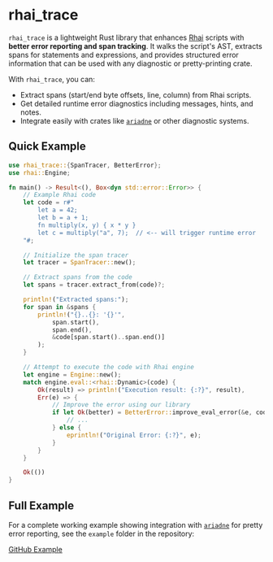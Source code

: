 # rhai_trace

`rhai_trace` is a lightweight Rust library that enhances [Rhai](https://rhai.rs) scripts with **better error reporting and span tracking**. It walks the script's AST, extracts spans for statements and expressions, and provides structured error information that can be used with any diagnostic or pretty-printing crate.

With `rhai_trace`, you can:

- Extract spans (start/end byte offsets, line, column) from Rhai scripts.
- Get detailed runtime error diagnostics including messages, hints, and notes.
- Integrate easily with crates like [`ariadne`](https://docs.rs/ariadne) or other diagnostic systems.

## Quick Example

```rust
use rhai_trace::{SpanTracer, BetterError};
use rhai::Engine;

fn main() -> Result<(), Box<dyn std::error::Error>> {
    // Example Rhai code
    let code = r#"
        let a = 42;
        let b = a + 1;
        fn multiply(x, y) { x * y }
        let c = multiply("a", 7);  // <-- will trigger runtime error
    "#;

    // Initialize the span tracer
    let tracer = SpanTracer::new();

    // Extract spans from the code
    let spans = tracer.extract_from(code)?;

    println!("Extracted spans:");
    for span in &spans {
        println!("{}..{}: '{}'",
            span.start(),
            span.end(),
            &code[span.start()..span.end()]
        );
    }

    // Attempt to execute the code with Rhai engine
    let engine = Engine::new();
    match engine.eval::<rhai::Dynamic>(code) {
        Ok(result) => println!("Execution result: {:?}", result),
        Err(e) => {
            // Improve the error using our library
            if let Ok(better) = BetterError::improve_eval_error(&e, code, &engine) {
                // ...
            } else {
                eprintln!("Original Error: {:?}", e);
            }
        }
    }

    Ok(())
}
```

## Full Example

For a complete working example showing integration with [`ariadne`](https://docs.rs/ariadne) for pretty error reporting, see the `example` folder in the repository:

[GitHub Example](https://github.com/Byson94/rhai_trace/tree/main/example)
